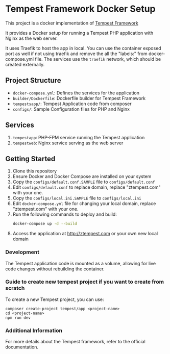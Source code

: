 

# Tempest Framework Docker Setup
This project is a docker implementation of [Tempest Framework](tempestsapp/LICENCE.md)

It provides a Docker setup for running a Tempest PHP application with Nginx as the web server.

It uses Traefik to host the app in local. You can use the container exposed port as well if not using traefik and remove the all the "labels:" from docker-compose.yml file. The services use the `traefik` network, which should be created externally.

## Project Structure

- `docker-compose.yml`: Defines the services for the application
- `builder/Dockerfile`: Dockerfile builder for Tempest Framework
- `tempestsapp/`: Tempest Application code from composer
- `configs/`: Sample Configuration files for PHP and Nginx

## Services

1. `tempestapp`: PHP-FPM service running the Tempest application
2. `tempestweb`: Nginx service serving as the web server

## Getting Started

1. Clone this repository
2. Ensure Docker and Docker Compose are installed on your system
3. Copy the `configs/default.conf.SAMPLE` file to `configs/default.conf`
4. Edit `configs/default.conf` to replace domain, replace "ztempest.com" with your one.
4. Copy the `configs/local.ini.SAMPLE` file to `configs/local.ini`
5. Edit `docker-compose.yml` file for changing your local domain, replace "ztempest.com" with your one.
6. Run the following commands to deploy and build:
    ```bash
    docker-compose up -d --build
     ```
7. Access the application at http://ztempest.com or your own new local domain

### Development
The Tempest application code is mounted as a volume, allowing for live code changes without rebuilding the container.


### Guide to create new tempest project if you want to create from scratch
To create a new Tempest project, you can use:
```
composer create-project tempest/app <project-name>
cd <project-name>
npm run dev
```


### Additional Information
For more details about the Tempest framework, refer to the official documentation.


